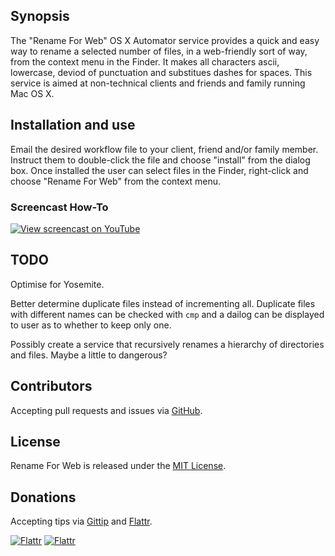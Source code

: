 ## Synopsis

The "Rename For Web" OS X Automator service provides a quick and easy way to rename a selected number of files, in a web-friendly sort of way, from the context menu in the Finder. It makes all characters ascii, lowercase, deviod of punctuation and substitues dashes for spaces. This service is aimed at non-technical clients and friends and family running Mac OS X.


## Installation and use

Email the desired workflow file to your client, friend and/or family member. Instruct them to double-click the  file and choose "install" from the dialog box. Once installed the user can select files in the Finder, right-click and choose "Rename For Web" from the context menu.

### Screencast How-To

[![View screencast on YouTube](http://img.youtube.com/vi/m6WQbB0SvME/0.jpg)](http://www.youtube.com/watch?v=m6WQbB0SvME)

## TODO

Optimise for Yosemite.

Better determine duplicate files instead of incrementing all. Duplicate files with different names can be checked with ```cmp``` and a dailog can be displayed to user as to whether to keep only one.

Possibly create a service that recursively renames a hierarchy of directories and files. Maybe a little to dangerous?

## Contributors

Accepting pull requests and issues via [GitHub](https://github.com/joebushi/rename-for-web).

## License

Rename For Web is released under the [MIT License](http://www.opensource.org/licenses/MIT).

## Donations
Accepting tips via [Gittip][tip] and [Flattr][flattr].

[![Flattr](//img.shields.io/gratipay/joebushi.svg)](https://www.gittip.com/joebushi/)
[![Flattr](http://api.flattr.com/button/flattr-badge-large.png)][flattr]

[tip]:https://www.gittip.com/joebushi/
[flattr]: https://flattr.com/submit/auto?user_id=joebushi&url=https%3A%2F%2Fgithub.com%2Fmjoebushi%2Frename-for-web